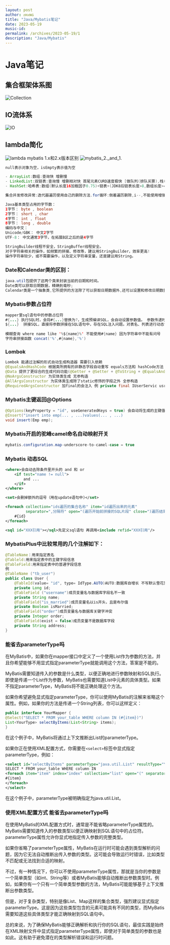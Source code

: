 ```yaml
---
layout: post
author: ᴢʜᴀɴɢ
title: "Java/Mybatis笔记"
date: 2023-05-19
music-id: 
permalink: /archives/2023-05-19/1
description: "Java/Mybatis"
---
```


# Java笔记
## 集合框架体系图
![Collection](https://aroucc.oss-cn-hangzhou.aliyuncs.com/images/Collection.png)
## IO流体系
![IO](https://aroucc.oss-cn-hangzhou.aliyuncs.com/images/IO%E6%B5%81%E4%BD%93%E7%B3%BB.png)
## lambda简化
![lambda](https://aroucc.oss-cn-hangzhou.aliyuncs.com/images/%E5%8C%BF%E5%90%8D%E5%86%85%E9%83%A8%E7%B1%BB%E6%88%90lambda.png)
mybatis 1.x和2.x版本区别
![mybatis_2._and_1.](https://aroucc.oss-cn-hangzhou.aliyuncs.com/images/mybatis.png)
```java
null表示对象为空，isEmpty表示值为空

- ArrayList:数组:查询快 增删慢
- LinkedList:双链表:查询慢 增删相对快 首尾元素CURD速度极快 [做队列(排队买票),栈(弹夹)适合]
- HashSet:哈希表:数组(默认长度16加载因子0.75)+链表+(JDK8后链表长度>8,数组长度>=64自动链表转成红黑树)

集合并发修改异常:迭代器遍历使用自己的删除方法.for循环:倒着遍历删除,i--,不能使用增强for循环
```
```java
Java基本类型占用的字节数：
1字节： byte , boolean
2字节： short , char
4字节： int , float
8字节： long , double
编码与中文：
Unicode/GBK： 中文2字节
UTF-8： 中文通常3字节，在拓展B区之后的是4字节
```

```java
StringBuilder线程不安全，StringBuffer线程安全。
对于字符串相关的操作，如频繁的拼接、修改等，建议用StringBuilder，效率更高!
操作字符串较少，或不需要操作，以及定义字符串变量，还是建议用String。
```
### Date和Calendar类的区别：
```java
java.util包提供了这两个类来封装当前的日期和时间。
Date类可以获取日期数据，精确到毫秒;
Calendar类是一个抽象类,它所提供的方法除了可以获取日期数据外,还可以设置和修改日期数据的特定部分,也就是说,Calendar类的功能更强大。
```
### Mybatis参数占位符
```java
mapper里sql语句中的参数占位符
#{...} 执行SQL时，会将#{...}替换为?，生成预编译SQL，会自动设置参数值。 参数传递时使用。
${...}  拼接SQL，直接将参数拼接在SQL语句中，存在SQL注入问题。对表名、列表进行动态设置时使用。
        
模糊查询 where name like '%${name}%' 不能使用#{name} 因为字符串中不能有问号
字符串拼接函数 concat('%',#{name},'%')
```
### Lombok
```java
Lombok 能通过注解的形式自动生成构造器 需要引入依赖
@EqualsAndHashCode 根据类所拥有的非静态字段自动重写 equals方法和 hashCode方法
@Data 提供了更综合的生成代码功能(@Getter + @Setter + @ToString + @EqualsAndHashCode)
@NoArgsConstructor 为实体类生成 无参构造
@AllArgsConstructor 为实体类生成除了static修饰的字段之外 全参构造
@RequiredArgsConstructor 加final的会注入 例 private final IUserServic usrSrvice;
```
### Mybatis主键返回@Options
```java
@Options(keyProperty = "id", useGeneratedKeys = true) 会自动将生成的主键值，赋值给emp对象的id属性
@Insert("insert into emp(... , ...)values(... , ...)
void insert(Emp emp);
```
### Mybatis开启的驼峰camel命名自动映射开关
```java
mybatis.configuration.map-underscore-to-camel-case = true
```
### Mybatis 动态SQL
```xml
<where>会自动去除条件里开头的 and 和 or
    <if test="name != null"> 
        and ...
    </if>
</where>

<set>会删掉额外的逗号（用在update语句中)</set>

<foreach collection="ids遍历的集合名称" item="id遍历出来的元素" 
         separator=",分隔符" open="(遍历开始前拼接的SQL片段" close=")遍历结束后拼接的SQL片段">
    #{id}
</foreach>

<sql id="XXX引用"></sql>先定义sql语句 再调用<include refid="XXX引用"/>
```
### MybatisPlus中比较常用的几个注解如下：
```java
@TableName：用来指定表名
@Tableld:用来指定表中的主键字段信息
@TableField:用来指定表中的普通字段信息
例
@TableName ("tb_user")
public class User {
    @TableId(value= "id", type= IdType.AUTO)AUTO:数据库自增长 不写默认雪花算法
    private Long id;
    @TableField ("username")成员变量名与数据库字段名不一致
    private String name;
    @TableField("is_married")成员变量名以is开头，且是布尔值
    private Boolean isMarried;
    @TableField("order")成员变量名与数据库关键字冲突
    private Integer order;
    @TableField(exist = false)成员变量不是数据库字段
    private String address;
}
```
### 能省去parameterType吗
在MyBatis中，如果你在mapper接口中定义了一个使用List作为参数的方法，并且你希望能够不用显式指定parameterType就能调用这个方法，答案是不能的。

MyBatis需要知道传入的参数是什么类型，以便正确地进行参数映射和SQL执行。即使是传递一个List作为参数，MyBatis也需要知道List中元素的具体类型。如果不指定parameterType，MyBatis将不能正确处理这个方法。

如果你希望避免显式指定parameterType，你可以使用MyBatis的注解来省略这个属性。例如，如果你的方法是传递一个String列表，你可以这样定义：

```java
public interface YourMapper {
@Select("SELECT * FROM your_table WHERE column IN (#{item})")
List<YourType> selectByItems(List<String> items);
}
```
在这个例子中，MyBatis将通过上下文推断出List<String>的parameterType。

如果你正在使用XML配置方式，你需要在`<select>`标签中显式指定parameterType，例如：

```xml
<select id="selectByItems" parameterType="java.util.List" resultType="YourType">
SELECT * FROM your_table WHERE column IN
<foreach item="item" index="index" collection="list" open="(" separator="," close=")">
#{item}
</foreach>
</select>
```
在这个例子中，parameterType被明确指定为java.util.List。

### 使用XML配置方式 能省去parameterType吗

在使用MyBatis的XML配置方式时，通常是不能省略parameterType属性的。MyBatis需要知道传入的参数类型以便正确映射到SQL语句中的占位符。parameterType属性允许你显式地指定传入参数的完整类型。

如果你省略了parameterType属性，MyBatis在运行时可能会遇到类型解析的问题，因为它无法自动推断出传入参数的类型。这可能会导致运行时错误，比如类型不匹配或无法找到合适的映射。

不过，有一种情况下，你可以不使用parameterType属性，那就是当你的参数是一个简单类型（如int、String等）或者MyBatis能够自动推断出参数类型时。例如，如果你有一个只有一个简单类型参数的方法，MyBatis可能能够基于上下文推断出参数类型。

但是，对于复杂类型，特别是像List、Map这样的集合类型，强烈建议显式指定parameterType。这是因为这些类型包含的元素可能具有不同的类型，而MyBatis需要知道这些具体类型才能正确映射到SQL语句中。

总的来说，为了确保MyBatis能够正确解析和执行你的SQL语句，最佳实践是始终在XML映射文件中显式指定parameterType属性，即使对于简单类型的参数也是如此。这有助于避免潜在的类型解析错误和运行时问题。